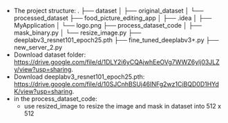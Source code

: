 - The project structure:
.
├── dataset
│ ├── original_dataset
│ └── processed_dataset
├── food_picture_editing_app
│ ├── .idea
│ ├── MyApplication
│ └── logo.png
├── process_dataset_code
│ ├── mask_binary.py
│ └── resize_image.py
├── deeplabv3_resnet101_epoch25.pth
├── fine_tuned_deeplabv3+.py
├── new_server_2.py
- Download dataset folder:   https://drive.google.com/file/d/1DLY2i6yCQAjwhEeOVg7WWZ6ylj03JLZy/view?usp=sharing.
- Download deeplabv3_resnet101_epoch25.pth:   https://drive.google.com/file/d/10SJCnhBSUj46INFg2wz1CiBQD0D1HYdK/view?usp=sharing.
- in the process_dataset_code:
    + use resized_image to resize the image and mask in dataset into 512 x 512

